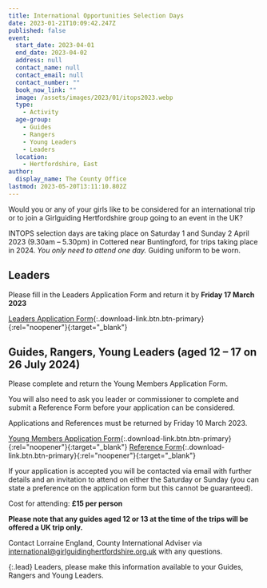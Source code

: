 ```yaml
---
title: International Opportunities Selection Days
date: 2023-01-21T10:09:42.247Z
published: false
event:
  start_date: 2023-04-01
  end_date: 2023-04-02
  address: null
  contact_name: null
  contact_email: null
  contact_number: ""
  book_now_link: ""
  image: /assets/images/2023/01/itops2023.webp
  type:
    - Activity
  age-group:
    - Guides
    - Rangers
    - Young Leaders
    - Leaders
  location:
    - Hertfordshire, East
author:
  display_name: The County Office
lastmod: 2023-05-20T13:11:10.802Z
---
```

Would you or any of your girls like to be considered for an international trip or to join a Girlguiding Hertfordshire group going to an event in the UK?

INTOPS selection days are taking place on Saturday 1 and Sunday 2 April 2023 (9.30am – 5.30pm) in Cottered near Buntingford, for trips taking place in 2024. *You only need to attend one day.* Guiding uniform to be worn.

## Leaders

Please fill in the Leaders Application Form and return it by **Friday 17 March 2023**

[Leaders Application Form](/assets/docs/2023/INTOPS-Leaders-Application-Form-2023.docx){:.download-link.btn.btn-primary}{:rel="noopener"}{:target="_blank"}

## Guides, Rangers, Young Leaders (aged 12 – 17 on 26 July 2024)

Please complete and return the Young Members Application Form.  

You will also need to ask you leader or commissioner to complete and submit a Reference Form before your application can be considered.

Applications and References must be returned by Friday 10 March 2023.

[Young Members Application Form](/assets/docs/2023/INTOPS-Young-Members-Application-Form-2023v1-1.docx){:.download-link.btn.btn-primary}{:rel="noopener"}{:target="_blank"} [Reference Form](/assets/docs/2023/International-Reference-Form.docx){:.download-link.btn.btn-primary}{:rel="noopener"}{:target="_blank"}

If your application is accepted you will be contacted via email with further details and an invitation to attend on either the Saturday or Sunday (you can state a preference on the application form but this cannot be guaranteed).

Cost for attending: **£15 per person**  

**Please note that any guides aged 12 or 13 at the time of the trips will be offered a UK trip only.**

Contact Lorraine England, County International Adviser via <international@girlguidinghertfordshire.org.uk> with any questions.

{:.lead}
Leaders, please make this information available to your Guides, Rangers and Young Leaders.

